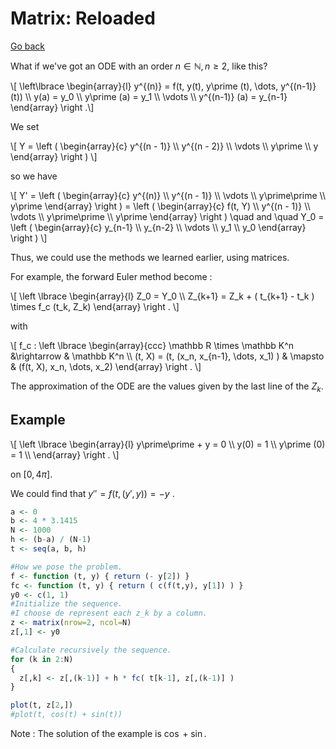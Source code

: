 # Matrix: Reloaded

[Go back](../index.md#euler)

What if we've got an ODE with an order $n\in\mathbb N, n \geq 2$, like this?

<div>
	\[ \left\lbrace \begin{array}{l}
		y^{(n)} = f(t, y(t), y\prime (t), \dots, y^{(n-1)} (t)) \\
		y(a) = y_0 \\
		y\prime (a) = y_1 \\
		\vdots  \\
		y^{(n-1)} (a) = y_{n-1}
	\end{array} \right .\]
</div>

We set
<div>
	\[ Y = \left ( \begin{array}{c}
		y^{(n - 1)} \\
		y^{(n - 2)} \\
		\vdots  \\
		y\prime \\
		y
	\end{array} \right ) \]
</div>

so we have
<div>
	\[ Y' = \left ( \begin{array}{c}
		y^{(n)} \\
		y^{(n - 1)} \\
		\vdots  \\
		y\prime\prime \\
		y\prime
	\end{array} \right )
	= \left ( \begin{array}{c}
		f(t, Y) \\
		y^{(n - 1)} \\
		\vdots  \\
		y\prime\prime \\
		y\prime
	\end{array} \right )
	\quad and \quad
	Y_0 =  \left ( \begin{array}{c}
		y_{n-1} \\
		y_{n-2} \\
		\vdots  \\
		y_1 \\
		y_0
	\end{array} \right )
	\]
</div>

Thus, we could use the methods we learned earlier, using matrices.

For example, the forward Euler method become :
<div>
	\[
	\left \lbrace
	\begin{array}{l}
		Z_0 = Y_0 \\
		Z_{k+1} = Z_k + ( t_{k+1} - t_k ) \times f_c (t_k, Z_k)
	\end{array} \right .
	\]
</div>

with
<div>
	\[
	f_c : \left \lbrace
	\begin{array}{ccc} 
		\mathbb R \times \mathbb K^n &\rightarrow & \mathbb K^n  \\
		(t, X)  = (t, (x_n, x_{n-1}, \dots, x_1) ) & \mapsto &  (f(t, X), x_n, \dots, x_2) 
	\end{array} \right .
	\]
</div>

The approximation of the ODE are the values given by the last line of the $Z_k$.

## Example

<div>
	\[
	\left \lbrace
	\begin{array}{l}
		y\prime\prime + y = 0 \\
		y(0) = 1 \\
		y\prime (0) = 1 \\
	\end{array} \right .
	\]
</div>

on $[0, 4\pi]$.

We could find that $y\prime\prime = f( t, (y\prime, y) ) = - y$ .

```r
a <- 0
b <- 4 * 3.1415
N <- 1000
h <- (b-a) / (N-1)
t <- seq(a, b, h)

#How we pose the problem.
f <- function (t, y) { return (- y[2]) }
fc <- function (t, y) { return ( c(f(t,y), y[1]) ) }
y0 <- c(1, 1)
#Initialize the sequence.
#I choose de represent each z_k by a column.
z <- matrix(nrow=2, ncol=N)
z[,1] <- y0

#Calculate recursively the sequence.
for (k in 2:N)
{
  z[,k] <- z[,(k-1)] + h * fc( t[k-1], z[,(k-1)] )
}

plot(t, z[2,])
#plot(t, cos(t) + sin(t))
```

Note : The solution of the example is $\cos + \sin$.